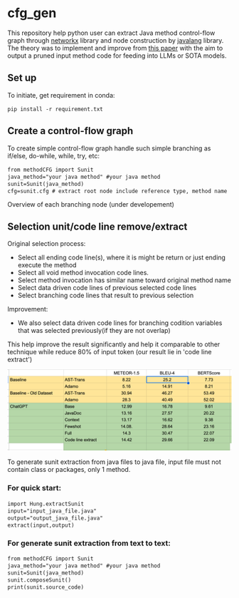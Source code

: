 # cfg_gen
This repository help python user can extract Java method control-flow graph through [networkx](https://networkx.org/documentation/stable/index.html) library and node construction by 
[javalang](https://github.com/c2nes/javalang) library. The theory was to implement and improve from [this paper](1858996.1859006.pdf) with the aim to output a pruned input method
code for feeding into LLMs or SOTA models.

## Set up


To initiate, get requirement in conda:

```
pip install -r requirement.txt
```

## Create a control-flow graph

To create simple control-flow graph handle such simple branching as if/else, do-while, while, try, etc:

```
from methodCFG import Sunit
java_method="your java method" #your java method
sunit=Sunit(java_method)
cfg=sunit.cfg # extract root node include reference type, method name 
```

Overview of each branching node (under developement)

## Selection unit/code line remove/extract
Original selection process:

- Select all ending code line(s), where it is might be return or just ending execute the method
- Select all void method invocation code lines.
- Select method invocation has similar name toward original method name
- Select data driven code lines of previous selected code lines
- Select branching code lines that result to previous selection

Improvement:

- We also select data driven code lines for branching codition variables that was selected previously(if they are not overlap)

This help improve the result significantly and help it comparable to other technique while reduce 80% of input token
(our result lie in 'code line extract')

![result](362278274_1418276679029152_6943412717295744549_n.png)


To generate sunit extraction from java files to java file, input file must not contain class or packages, only 1 method. 
### For quick start:

```
import Hung.extractSunit
input="input_java_file.java"
output="output_java_file.java"
extract(input,output)
```

### For generate sunit extraction from text to text:

```
from methodCFG import Sunit
java_method="your java method" #your java method
sunit=Sunit(java_method)
sunit.composeSunit()
print(sunit.source_code)

```
